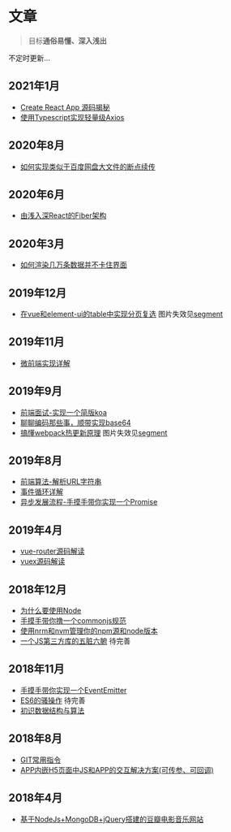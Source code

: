 # 文章

> 目标**通俗易懂、深入浅出**

不定时更新...

## 2021年1月
  - [Create React App 源码揭秘](https://segmentfault.com/a/1190000039060889)
  - [使用Typescript实现轻量级Axios](https://segmentfault.com/a/1190000039000404)

## 2020年8月
  - [如何实现类似于百度网盘大文件的断点续传](https://segmentfault.com/a/1190000023619104)

## 2020年6月
  - [由浅入深React的Fiber架构](https://github.com/careteenL/react/tree/master/packages/fiber)

## 2020年3月
  - [如何渲染几万条数据并不卡住界面](https://juejin.im/post/5e666b526fb9a07ca137254b)

## 2019年12月
  - [在vue和element-ui的table中实现分页复选](https://github.com/careteenL/blog/issues/7) 图片失效见[segment](https://segmentfault.com/a/1190000021185922)
  
## 2019年11月
  - [微前端实现详解](https://github.com/careteenL/blog/issues/6)
  
## 2019年9月
  - [前端面试-实现一个简版koa](https://github.com/careteenL/blog/issues/5)
  - [聊聊编码那些事，顺带实现base64](https://github.com/careteenL/blog/issues/4)
  - [搞懂webpack热更新原理](https://github.com/careteenL/webpack-hmr) 图片失效见[segment](https://segmentfault.com/a/1190000020310371?_ea=25640433)

## 2019年8月
  - [前端算法-解析URL字符串](https://github.com/careteenL/blog/issues/3)
  - [事件循环详解](https://github.com/careteenL/blog/issues/2)
  - [异步发展流程-手摸手带你实现一个Promise ](https://github.com/careteenL/blog/issues/1)

## 2019年4月
  - [vue-router源码解读](https://github.com/careteenL/vue-router)
  - [vuex源码解读](https://github.com/careteenL/vuex-analysis)

## 2018年12月
  - [为什么要使用Node](https://github.com/careteenL/blog/blob/master/src/20181201-node/node.md)
  - [手摸手带你撸一个commonjs规范](https://github.com/careteenL/blog/blob/master/src/20181201-node/module.md)
  - [使用nrm和nvm管理你的npm源和node版本](https://github.com/careteenL/blog/blob/master/src/20181204-node/nrm-nvm.md)
  - [一个JS第三方库的五脏六腑](https://github.com/careteenL/blog/blob/master/src/20181204-node/package-viscera.md) 待完善

## 2018年11月
  - [手摸手带你实现一个EventEmitter](https://github.com/careteenL/blog/blob/master/src/20181126-pub_sub)
  - [ES6的骚操作](https://github.com/careteenL/blog/blob/master/src/20181127-es6) 待完善
  - [初识数据结构与算法](https://github.com/careteenL/blog/blob/master/src/20181122-dsa)

## 2018年8月
  - [GIT常用指令](https://github.com/careteenL/git-practice)
  - [APP内嵌H5页面中JS和APP的交互解决方案(可传参、可回调)](https://github.com/careteenL/JsAndAppInteraction)

## 2018年4月
  - [基于NodeJs+MongoDB+jQuery搭建的豆瓣电影音乐网站](https://github.com/careteenL/douban_study)